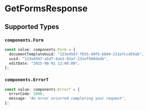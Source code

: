 # GetFormsResponse


## Supported Types

### `components.Form`

```typescript
const value: components.Form = {
  documentTemplateUuid: "123e4567-fb55-49fb-bb04-231efccd59ab",
  uuid: "123e4567-a5d7-4ae2-93af-231ef500dedb",
  editDate: "2025-08-01 12:00:00",
};
```

### `components.ErrorT`

```typescript
const value: components.ErrorT = {
  errorCode: 1000,
  message: "An error occurred completing your request",
};
```

